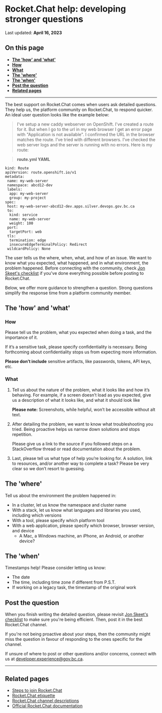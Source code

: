 # Rocket.Chat help: developing stronger questions
Last updated: **April 16, 2023**

## On this page
* [**The 'how' and 'what'**](#the-'how'-and-'what')
* [**How**](#how)
* [**What**](#what)
* [**The 'where'**](#the-'where')
* [**The 'when'**](#the-'when')
* [**Post the question**](#post-the-question)
* [**Related pages**](#related-pages)
<!-- ### End of "On this page" -->
---

The best support on Rocket.Chat comes when users ask detailed questions. They help us, the platform community on Rocket.Chat, to respond quicker. An ideal user question looks like the example below:

> I've setup a new caddy webserver on OpenShift. I've created a route for it. But when I go to the url in my web browser I get an error page with "Application is not available". I confirmed the URL in the browser matches the route. I've tried with different browsers. I've checked the web server logs and the server is running with no errors. Here is my route:


> **route.yml YAML**

    kind: Route
    apiVersion: route.openshift.io/v1
    metadata:
     name: my-web-server
     namespace: abcd12-dev
     labels:
      app: my-web-server
      group: my-project
    spec:
     host: my-web-server-abcd12-dev.apps.silver.devops.gov.bc.ca
     to:
      kind: service
      name: my-web-server
      weight: 100
     port:
      targetPort: web
     tls:
      termination: edge
      insecureEdgeTerminalPolicy: Redirect
     wildcardPolicy: None

The user tells us the where, when, what, and how of an issue. We want to know what you expected, what happened, and in what environment, the problem happened. Before connecting with the community, check [Jon Skeet's checklist](https://codeblog.jonskeet.uk/2012/11/24/stack-overflow-question-checklist/) if you've done everything possible before posting to Rocket.Chat.

Below, we offer more guidance to strengthen a question. Strong questions simplify the response time from a platform community member. 

## The 'how' and 'what'

### How

Please tell us the problem, what you expected when doing a task, and the importance of it.

If it’s a sensitive task, please specify confidentiality is necessary. Being forthcoming about confidentiality stops us from expecting more information.  

**Please don’t include** sensitive artifacts, like passwords, tokens, API keys, etc.

### What

1. Tell us about the nature of the problem, what it looks like and how it’s behaving. For example, if a screen doesn’t load as you expected, give us a description of what it looks like, and what it should look like

    **Please note:** Screenshots, while helpful, won’t be accessible without alt text.  

2. After detailing the problem, we want to know what troubleshooting you tried. Being proactive helps us narrow down solutions and stops repetition.  

    Please give us a link to the source if you followed steps on a StackOverflow thread or read documentation about the problem.

3. Last, please tell us what type of help you’re looking for. A solution, link to resources, and/or another way to complete a task? Please be very clear so we don’t resort to guessing. 

## The 'where'

Tell us about the environment the problem happened in: 
-	In a cluster, let us know the namespace and cluster name
- With a stack, let us know what languages and libraries you used, including which versions
- With a tool, please specify which platform tool
- With a web application, please specify which browser, browser version, and device
     - A Mac, a Windows machine, an iPhone, an Android, or another device?

 ## The 'when'

 Timestamps help! Please consider letting us know: 
- The date
- The time, including time zone if different from P.S.T. 
- If working on a legacy task, the timestamp of the original work


## Post the question

When you finish writing the detailed question, please revisit [Jon Skeet's checklist](https://codeblog.jonskeet.uk/2012/11/24/stack-overflow-question-checklist/) to make sure you're being efficient. Then, post it in the best Rocket.Chat channel. 

If you're not being proactive about your steps, then the community might miss the question in favour of responding to the ones specific for the channel. 

If unsure of where to post or other questions and/or concerns, connect with us at developer.experience@gov.bc.ca.

---
## Related pages

- [Steps to join Rocket.Chat](steps-to-join-rocketchat.md)
- [Rocket.Chat etiquette](rocketchat-etiquette.md)
- [Rocket.Chat channel descriptions](rocketchat-channel-descriptions.md)
- [Official Rocket.Chat documentation](https://docs.rocket.chat/)
